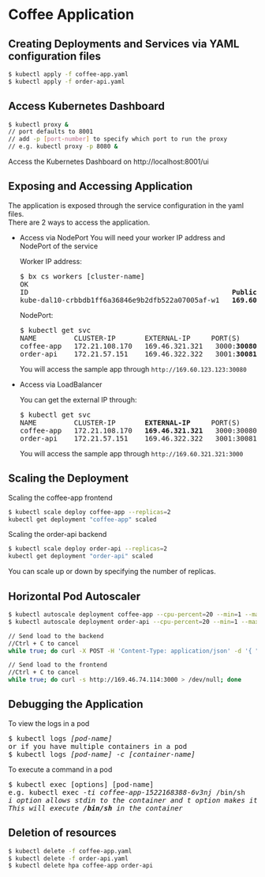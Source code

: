# Coffee Application

## Creating Deployments and Services via YAML configuration files

```bash
$ kubectl apply -f coffee-app.yaml
$ kubectl apply -f order-api.yaml
```

## Access Kubernetes Dashboard

```bash
$ kubectl proxy &
// port defaults to 8001
// add -p [port-number] to specify which port to run the proxy
// e.g. kubectl proxy -p 8080 &
```

Access the Kubernetes Dashboard on http://localhost:8001/ui


## Exposing and Accessing Application

  The application is exposed through the service configuration in the yaml files.  
  There are 2 ways to access the application.
  * Access via NodePort
    You will need your worker IP address and NodePort of the service

    Worker IP address:
    <pre>
    $ bx cs workers [cluster-name]
    OK
    ID                                                 <b>Public IP</b>      Private IP       Machine Type   State    Status   Version   
    kube-dal10-crbbdb1ff6a36846e9b2dfb522a07005af-w1   <b>169.60.123.123</b>   10.177.184.196   b1c.16x64      normal   Ready    1.7.4_1502*   
    </pre>
    NodePort:
    <pre>
    $ kubectl get svc
    NAME         CLUSTER-IP       EXTERNAL-IP     PORT(S)          AGE
    coffee-app   172.21.108.170   169.46.321.321   3000:<b>30080</b>/TCP   1h
    order-api    172.21.57.151    169.46.322.322   3001:<b>30081</b>/TCP   39m
    </pre>

    You will access the sample app through `http://169.60.123.123:30080`

  * Access via LoadBalancer

    You can get the external IP through:
    <pre>
    $ kubectl get svc
    NAME         CLUSTER-IP       <b>EXTERNAL-IP</b>     PORT(S)          AGE
    coffee-app   172.21.108.170   <b>169.46.321.321</b>   3000:30080/TCP   1h
    order-api    172.21.57.151    169.46.322.322   3001:30081/TCP   39m
    </pre>

    You will access the sample app through `http://169.60.321.321:3000`

## Scaling the Deployment

Scaling the coffee-app frontend
```bash
$ kubectl scale deploy coffee-app --replicas=2
kubectl get deployment "coffee-app" scaled
```

Scaling the order-api backend
```bash
$ kubectl scale deploy order-api --replicas=2
kubectl get deployment "order-api" scaled
```

You can scale up or down by specifying the number of replicas.

## Horizontal Pod Autoscaler

```bash
$ kubectl autoscale deployment coffee-app --cpu-percent=20 --min=1 --max=10
$ kubectl autoscale deployment order-api --cpu-percent=20 --min=1 --max=10

// Send load to the backend
//Ctrl + C to cancel
while true; do curl -X POST -H 'Content-Type: application/json' -d '{ "mocha": "1", "americano": "2", "espresso": "3", "latte": "4", "machhiato": "5" }' http://169.46.322.322:3001/process_order; done

// Send load to the frontend
//Ctrl + C to cancel
while true; do curl -s http://169.46.74.114:3000 > /dev/null; done
```

## Debugging the Application
To view the logs in a pod
<pre>
$ kubectl logs <i>[pod-name]</i>
or if you have multiple containers in a pod
$ kubectl logs <i>[pod-name] -c [container-name]</i>
</pre>
To execute a command in a pod
<pre>
$ kubectl exec [options] [pod-name]
e.g. kubectl exec <i>-ti</i> <i>coffee-app-1522168388-6v3nj</i> /bin/sh
<i>i option allows stdin to the container and t option makes it a tty</i>
<i>This will execute <b>/bin/sh</b> in the container</i>
</pre>

## Deletion of resources

```bash
$ kubectl delete -f coffee-app.yaml
$ kubectl delete -f order-api.yaml
$ kubectl delete hpa coffee-app order-api
```
